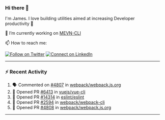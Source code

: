 ### Hi there 👋

I'm James. I love building utilities aimed at increasing Developer productivity :raised_hands: 

🔭 I’m currently working on [MEVN-CLI](https://github.com/madlabsinc/mevn-cli)

📫 How to reach me:

[![Follow on Twitter](https://img.shields.io/badge/--twitter?label=Twitter&logo=Twitter&style=social)](https://twitter.com/james_madhacks) [![Connect on LinkedIn](https://img.shields.io/badge/--linkedin?label=LinkedIn&logo=LinkedIn&style=social)](https://www.linkedin.com/in/jamesgeorge007)

---

### :zap: Recent Activity

<!--START_SECTION:activity-->
1. 🗣 Commented on [#4807](https://github.com/webpack/webpack.js.org/issues/4807) in [webpack/webpack.js.org](https://github.com/webpack/webpack.js.org)
2. 💪 Opened PR [#6413](https://github.com/vuejs/vue-cli/pull/6413) in [vuejs/vue-cli](https://github.com/vuejs/vue-cli)
3. 💪 Opened PR [#14314](https://github.com/eslint/eslint/pull/14314) in [eslint/eslint](https://github.com/eslint/eslint)
4. 💪 Opened PR [#2594](https://github.com/webpack/webpack-cli/pull/2594) in [webpack/webpack-cli](https://github.com/webpack/webpack-cli)
5. 💪 Opened PR [#4808](https://github.com/webpack/webpack.js.org/pull/4808) in [webpack/webpack.js.org](https://github.com/webpack/webpack.js.org)
<!--END_SECTION:activity-->

---

<!--
**jamesgeorge007/jamesgeorge007** is a ✨ _special_ ✨ repository because its `README.md` (this file) appears on your GitHub profile.

Here are some ideas to get you started:

- 🌱 I’m currently learning ...
- 👯 I’m looking to collaborate on ...
- 🤔 I’m looking for help with ...
- 💬 Ask me about ...
- 😄 Pronouns: ...
- ⚡ Fun fact: ...
-->
